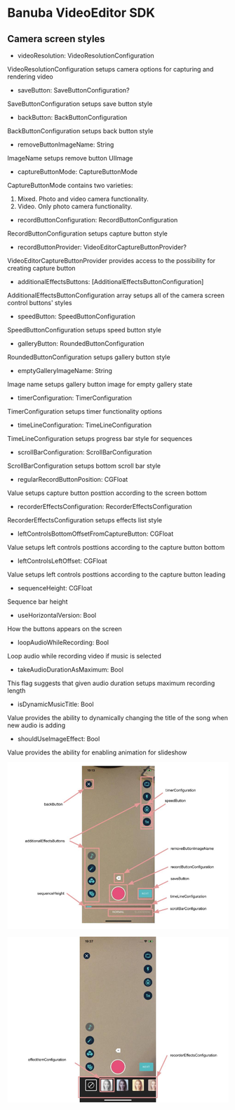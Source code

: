 # Banuba VideoEditor SDK
## Camera screen styles  

   - videoResolution: VideoResolutionConfiguration
   
  VideoResolutionConfiguration setups camera options for capturing and rendering video
  
  - saveButton: SaveButtonConfiguration?
  
  SaveButtonConfiguration setups save button style

  - backButton: BackButtonConfiguration
  
  BackButtonConfiguration setups back button style

  - removeButtonImageName: String
  
  ImageName setups remove button UIImage
  
  - сaptureButtonMode: CaptureButtonMode
  
  CaptureButtonMode contains two varieties:
  1. Mixed. Photo and video camera functionality.
  2. Video. Only photo camera functionality.
  
  - recordButtonConfiguration: RecordButtonConfiguration
  
  RecordButtonConfiguration setups capture button style
  
  - recordButtonProvider: VideoEditorCaptureButtonProvider?
  
  VideoEditorCaptureButtonProvider provides access to the possibility for creating capture button
  
  - additionalEffectsButtons: [AdditionalEffectsButtonConfiguration]
  
   AdditionalEffectsButtonConfiguration array setups all of the camera screen control buttons' styles
  
  - speedButton: SpeedButtonConfiguration
  
  SpeedButtonConfiguration setups speed button style
 
  - galleryButton: RoundedButtonConfiguration
  
  RoundedButtonConfiguration setups gallery button style
  
  - emptyGalleryImageName: String
 
  Image name setups gallery button image for empty gallery state
 
  - timerConfiguration: TimerConfiguration
  
  TimerConfiguration setups timer functionality options
  
  - timeLineConfiguration: TimeLineConfiguration
  
  TimeLineConfiguration setups progress bar style for sequences
  
  - scrollBarConfiguration: ScrollBarConfiguration
  
  ScrollBarConfiguration setups bottom scroll bar style
  
  - regularRecordButtonPosition: CGFloat
  
  Value setups capture button posttion according to the screen bottom
  
  - recorderEffectsConfiguration: RecorderEffectsConfiguration
  
  RecorderEffectsConfiguration setups effects list style
  
  - leftControlsBottomOffsetFromCaptureButton: CGFloat
  
  Value setups left controls posttions according to the capture button bottom
  
  - leftControlsLeftOffset: CGFloat
  
  Value setups left controls posttions according to the capture button leading
  
  - sequenceHeight: CGFloat
  
  Sequence bar height
  
  - useHorizontalVersion: Bool
  
  How the buttons appears on the screen
  
  - loopAudioWhileRecording: Bool
  
  Loop audio while recording video if music is selected
  
  - takeAudioDurationAsMaximum: Bool
  
  This flag suggests that given audio duration setups maximum recording length
  
  - isDynamicMusicTitle: Bool
  
  Value provides the ability to dynamically changing the title of the song when new audio is adding
  
  - shouldUseImageEffect: Bool
  
  Value provides the ability for enabling animation for slideshow
  
  ![img](screenshots/RecorderConfiguration.jpg)
  
  ![img](screenshots/RecorderEffectsConfiguration.jpg)
